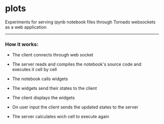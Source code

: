 # plots

Experiments for serving ipynb notebook files through Tornado websockets as a web application

---

### How it works:

- The client connects through web socket
- The server reads and compiles the notebook's source code and executes it cell by cell
- The notebook calls widgets
- The widgets send their states to the client
- The client displays the widgets

- On user input the client sends the updated states to the server
- The server calculates wich cell to execute again
